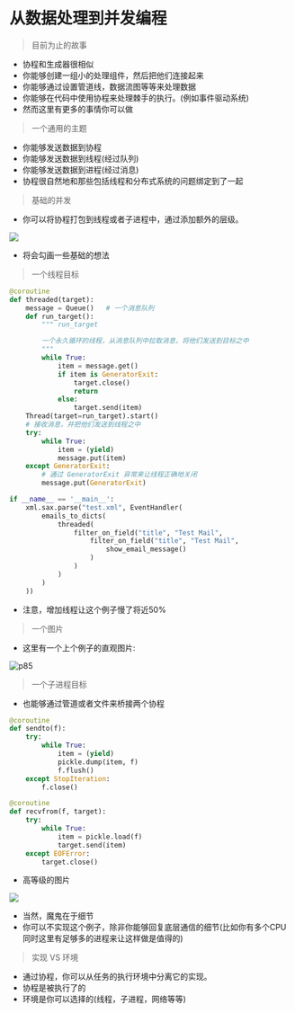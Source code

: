 从数据处理到并发编程
====================

> 目前为止的故事

+ 协程和生成器很相似
+ 你能够创建一组小的处理组件，然后把他们连接起来
+ 你能够通过设置管道线，数据流图等等来处理数据
+ 你能够在代码中使用协程来处理棘手的执行。(例如事件驱动系统)
+ 然而这里有更多的事情你可以做

> 一个通用的主题

+ 你能够发送数据到协程
+ 你能够发送数据到线程(经过队列)
+ 你能够发送数据到进程(经过消息)
+ 协程很自然地和那些包括线程和分布式系统的问题绑定到了一起

> 基础的并发

+ 你可以将协程打包到线程或者子进程中，通过添加额外的层级。

![](http://obmuedb3b.bkt.clouddn.com/p78.png)

+ 将会勾画一些基础的想法

> 一个线程目标

```python
@coroutine
def threaded(target):
    message = Queue()   # 一个消息队列
    def run_target():
        """ run_target

        一个永久循环的线程，从消息队列中拉取消息，将他们发送到目标之中
        """
        while True:
            item = message.get()
            if item is GeneratorExit:
                target.close()
                return
            else:
                target.send(item)
    Thread(target=run_target).start()
    # 接收消息，并把他们发送到线程之中
    try:
        while True:
            item = (yield)
            message.put(item)
    except GeneratorExit:
        # 通过 GeneratorExit 异常来让线程正确地关闭
        message.put(GeneratorExit)
```

```python
if __name__ == '__main__':
    xml.sax.parse("test.xml", EventHandler(
        emails_to_dicts(
            threaded(
                filter_on_field("title", "Test Mail",
                    filter_on_field("title", "Test Mail",
                        show_email_message()
                    )
                )
            )
        )
    ))
```

+ 注意，增加线程让这个例子慢了将近50%

> 一个图片

+ 这里有一个上个例子的直观图片:

![p85](http://obmuedb3b.bkt.clouddn.com/p85.png)

> 一个子进程目标

+ 也能够通过管道或者文件来桥接两个协程

```python
@coroutine
def sendto(f):
    try:
        while True:
            item = (yield)
            pickle.dump(item, f)
            f.flush()
    except StopIteration:
        f.close()

@coroutine
def recvfrom(f, target):
    try:
        while True:
            item = pickle.load(f)
            target.send(item)
    except EOFError:
        target.close()
```

+ 高等级的图片

![](http://obmuedb3b.bkt.clouddn.com/p87.png)

+ 当然，魔鬼在于细节
+ 你可以不实现这个例子，除非你能够回复底层通信的细节(比如你有多个CPU同时这里有足够多的进程来让这样做是值得的)

> 实现 VS 环境

+ 通过协程，你可以从任务的执行环境中分离它的实现。
+ 协程是被执行了的
+ 环境是你可以选择的(线程，子进程，网络等等)
